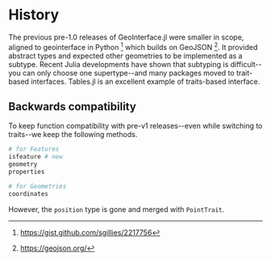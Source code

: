# History
The previous pre-1.0 releases of GeoInterface.jl were smaller in scope, aligned to geointerface in Python [^sgillies]
which builds on GeoJSON [^geojson]. It provided abstract types and expected other geometries to be implemented as a subtype.
Recent Julia developments have shown that subtyping is difficult--you can only choose one supertype--and many packages moved to trait-based interfaces. Tables.jl is an excellent example of traits-based interface.

[^sgillies]: https://gist.github.com/sgillies/2217756
[^geojson]: https://geojson.org/

## Backwards compatibility
To keep function compatibility with pre-v1 releases--even while switching to traits--we keep the following methods.
```julia
# for Features
isfeature # new
geometry
properties

# for Geometries
coordinates
```

However, the `position` type is gone and merged with `PointTrait`.
